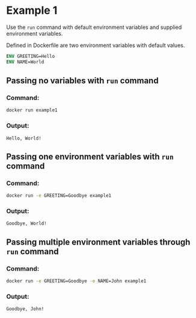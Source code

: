 # Example 1

Use the `run` command with default environment variables and supplied environment variables.

Defined in Dockerfile are two environment variables with default values.

```Dockerfile
ENV GREETING=Hello
ENV NAME=World
```

## Passing no variables with `run` command

### Command:

```bash
docker run example1
```

### Output:

```
Hello, World!
```

## Passing one environment variables with `run` command

### Command:

```bash
docker run -e GREETING=Goodbye example1
```

### Output:

```
Goodbye, World!
```

## Passing multiple environment variables through `run` command

### Command:

```bash
docker run -e GREETING=Goodbye -e NAME=John example1
```

### Output:

```
Goodbye, John!
```
